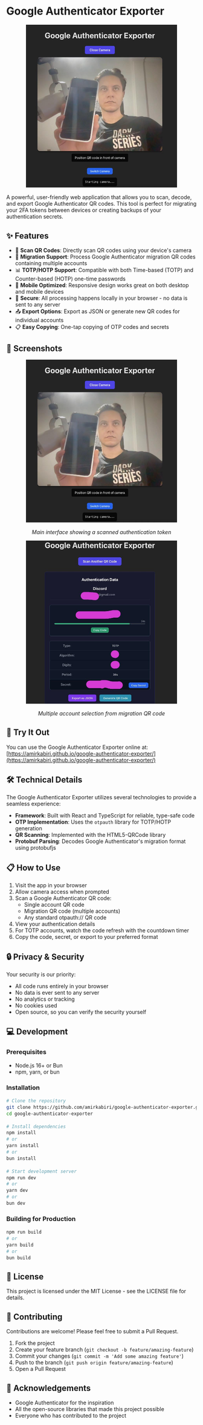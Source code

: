 # Google Authenticator Exporter

<div align="center">
  <img src="https://raw.githubusercontent.com/amirkabiri/google-authenticator-exporter/main/screenshots/1.jpg" alt="Google Authenticator Exporter" width="400">
</div>

A powerful, user-friendly web application that allows you to scan, decode, and export Google Authenticator QR codes. This tool is perfect for migrating your 2FA tokens between devices or creating backups of your authentication secrets.

## ✨ Features

- 📱 **Scan QR Codes**: Directly scan QR codes using your device's camera
- 🔄 **Migration Support**: Process Google Authenticator migration QR codes containing multiple accounts
- 📊 **TOTP/HOTP Support**: Compatible with both Time-based (TOTP) and Counter-based (HOTP) one-time passwords
- 📲 **Mobile Optimized**: Responsive design works great on both desktop and mobile devices
- 🔐 **Secure**: All processing happens locally in your browser - no data is sent to any server
- 📤 **Export Options**: Export as JSON or generate new QR codes for individual accounts
- 📋 **Easy Copying**: One-tap copying of OTP codes and secrets

## 📸 Screenshots

<div align="center">
  <img src="https://raw.githubusercontent.com/amirkabiri/google-authenticator-exporter/main/screenshots/1.jpg" alt="Main Interface" width="400">
  <p><em>Main interface showing a scanned authentication token</em></p>
  
  <img src="https://raw.githubusercontent.com/amirkabiri/google-authenticator-exporter/main/screenshots/2.jpg" alt="Account Selection" width="400">
  <p><em>Multiple account selection from migration QR code</em></p>
</div>

## 🚀 Try It Out

You can use the Google Authenticator Exporter online at:
[https://amirkabiri.github.io/google-authenticator-exporter/](https://amirkabiri.github.io/google-authenticator-exporter/)

## 🛠️ Technical Details

The Google Authenticator Exporter utilizes several technologies to provide a seamless experience:

- **Framework**: Built with React and TypeScript for reliable, type-safe code
- **OTP Implementation**: Uses the `otpauth` library for TOTP/HOTP generation
- **QR Scanning**: Implemented with the HTML5-QRCode library
- **Protobuf Parsing**: Decodes Google Authenticator's migration format using protobufjs

## 📋 How to Use

1. Visit the app in your browser
2. Allow camera access when prompted
3. Scan a Google Authenticator QR code:
   - Single account QR code
   - Migration QR code (multiple accounts)
   - Any standard otpauth:// QR code
4. View your authentication details
5. For TOTP accounts, watch the code refresh with the countdown timer
6. Copy the code, secret, or export to your preferred format

## 🔒 Privacy & Security

Your security is our priority:

- All code runs entirely in your browser
- No data is ever sent to any server
- No analytics or tracking
- No cookies used
- Open source, so you can verify the security yourself

## 💻 Development

### Prerequisites

- Node.js 16+ or Bun
- npm, yarn, or bun

### Installation

```bash
# Clone the repository
git clone https://github.com/amirkabiri/google-authenticator-exporter.git
cd google-authenticator-exporter

# Install dependencies
npm install
# or
yarn install
# or
bun install

# Start development server
npm run dev
# or
yarn dev
# or
bun dev
```

### Building for Production

```bash
npm run build
# or
yarn build
# or
bun build
```

## 📄 License

This project is licensed under the MIT License - see the LICENSE file for details.

## 🤝 Contributing

Contributions are welcome! Please feel free to submit a Pull Request.

1. Fork the project
2. Create your feature branch (`git checkout -b feature/amazing-feature`)
3. Commit your changes (`git commit -m 'Add some amazing feature'`)
4. Push to the branch (`git push origin feature/amazing-feature`)
5. Open a Pull Request

## 🙏 Acknowledgements

- Google Authenticator for the inspiration
- All the open-source libraries that made this project possible
- Everyone who has contributed to the project
